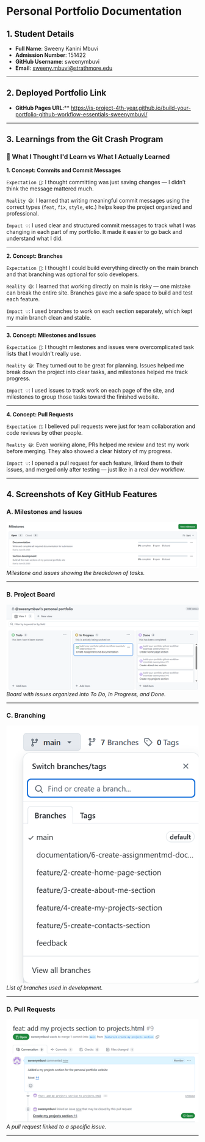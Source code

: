 # Personal Portfolio Documentation

## 1. Student Details

- **Full Name**: Sweeny Kanini Mbuvi  
- **Admission Number**: 151422
- **GitHub Username**: sweenymbuvi  
- **Email**: sweeny.mbuvi@strathmore.edu

---

## 2. Deployed Portfolio Link

- **GitHub Pages URL**:** https://is-project-4th-year.github.io/build-your-portfolio-github-workflow-essentials-sweenymbuvi/
 
---

## 3. Learnings from the Git Crash Program

### 🧠 What I Thought I'd Learn vs What I Actually Learned

**1. Concept: Commits and Commit Messages**

`Expectation 👀`: I thought committing was just saving changes — I didn’t think the message mattered much.

`Reality 😅`: I learned that writing meaningful commit messages using the correct types (`feat`, `fix`, `style`, etc.) helps keep the project organized and professional.

`Impact 💡`: I used clear and structured commit messages to track what I was changing in each part of my portfolio. It made it easier to go back and understand what I did.

---

**2. Concept: Branches**

`Expectation 👀`: I thought I could build everything directly on the main branch and that branching was optional for solo developers.

`Reality 😅`: I learned that working directly on main is risky — one mistake can break the entire site. Branches gave me a safe space to build and test each feature.

`Impact 💡`: I used branches to work on each section separately, which kept my main branch clean and stable.

---

**3. Concept: Milestones and Issues**

`Expectation 👀`: I thought milestones and issues were overcomplicated task lists that I wouldn't really use.

`Reality 😅`: They turned out to be great for planning. Issues helped me break down the project into clear tasks, and milestones helped me track progress.

`Impact 💡`: I used issues to track work on each page of the site, and milestones to group those tasks toward the finished website.

---

**4. Concept: Pull Requests**

`Expectation 👀`: I believed pull requests were just for team collaboration and code reviews by other people.

`Reality 😅`: Even working alone, PRs helped me review and test my work before merging. They also showed a clear history of my progress.

`Impact 💡`: I opened a pull request for each feature, linked them to their issues, and merged only after testing — just like in a real dev workflow.

---

## 4. Screenshots of Key GitHub Features

### A. Milestones and Issues

![Milestones and Issues](screenshots/milestones.png)  
*Milestone and issues showing the breakdown of tasks.*

---

### B. Project Board

![Project Board](screenshots/board.png)  
*Board with issues organized into To Do, In Progress, and Done.*

---

### C. Branching

![Branch List](screenshots/branches.png)  
*List of branches used in development.*

---

### D. Pull Requests

![Pull Request](screenshots/request.png)  
*A pull request linked to a specific issue.*

---

